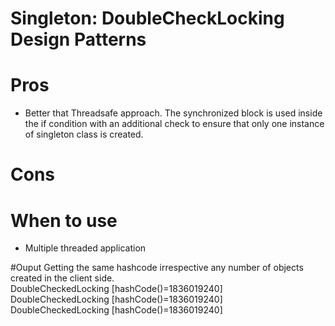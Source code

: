 # Singleton:  DoubleCheckLocking  Design Patterns

# Pros
 * Better that Threadsafe approach. The synchronized block is used inside the if condition with an additional check to ensure that only one instance of singleton class is created.
 
# Cons

# When to use
* Multiple threaded application 
 
#Ouput
Getting the same hashcode irrespective any number of objects created in the client side.<br>
DoubleCheckedLocking [hashCode()=1836019240]<br>
DoubleCheckedLocking [hashCode()=1836019240]<br>
DoubleCheckedLocking [hashCode()=1836019240]<br>
